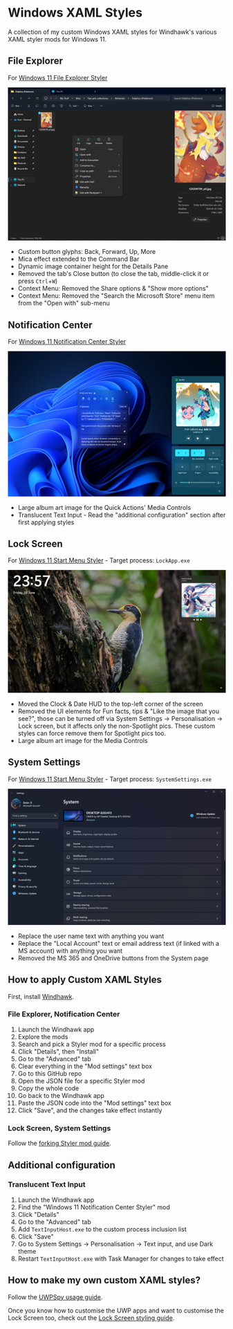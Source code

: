 # Windows XAML Styles
A collection of my custom Windows XAML styles for Windhawk's various XAML styler mods for Windows 11.

## File Explorer

For [Windows 11 File Explorer Styler](https://windhawk.net/mods/windows-11-file-explorer-styler)

![](https://github.com/AromaKitsune/Windows-XAML-Styles/blob/main/screenshots/FileExplorer.png)

* Custom button glyphs: Back, Forward, Up, More
* Mica effect extended to the Command Bar
* Dynamic image container height for the Details Pane
* Removed the tab's Close button (to close the tab, middle-click it or press `Ctrl`+`W`)
* Context Menu: Removed the Share options & "Show more options"
* Context Menu: Removed the "Search the Microsoft Store" menu item from the "Open with" sub-menu

## Notification Center

For [Windows 11 Notification Center Styler](https://windhawk.net/mods/windows-11-notification-center-styler)

![](https://github.com/AromaKitsune/Windows-XAML-Styles/blob/main/screenshots/MediaControls.png)

* Large album art image for the Quick Actions' Media Controls
* Translucent Text Input - Read the "additional configuration" section after first applying styles

## Lock Screen

For [Windows 11 Start Menu Styler](https://windhawk.net/mods/windows-11-start-menu-styler) - Target process: `LockApp.exe`

![](https://github.com/AromaKitsune/Windows-XAML-Styles/blob/main/screenshots/LockScreen.png)

* Moved the Clock & Date HUD to the top-left corner of the screen
* Removed the UI elements for Fun facts, tips & "Like the image that you see?",
those can be turned off via System Settings → Personalisation → Lock screen, but it affects only the non-Spotlight pics.
These custom styles can force remove them for Spotlight pics too.
* Large album art image for the Media Controls

## System Settings

For [Windows 11 Start Menu Styler](https://windhawk.net/mods/windows-11-start-menu-styler) - Target process: `SystemSettings.exe`

![](https://github.com/AromaKitsune/Windows-XAML-Styles/blob/main/screenshots/SystemSettings.png)

* Replace the user name text with anything you want
* Replace the "Local Account" text or email address text (if linked with a MS account) with anything you want
* Removed the MS 365 and OneDrive buttons from the System page

## How to apply Custom XAML Styles

First, install [Windhawk](https://windhawk.net/).

### File Explorer, Notification Center

1. Launch the Windhawk app
2. Explore the mods
3. Search and pick a Styler mod for a specific process
4. Click "Details", then "Install"
5. Go to the "Advanced" tab
6. Clear everything in the "Mod settings" text box
7. Go to this GitHub repo
8. Open the JSON file for a specific Styler mod
9. Copy the whole code
10. Go back to the Windhawk app
11. Paste the JSON code into the "Mod settings" text box
12. Click "Save", and the changes take effect instantly

### Lock Screen, System Settings

Follow the [forking Styler mod guide](https://github.com/AromaKitsune/Windows-XAML-Styles/blob/main/guides/Forking-Styler-Mod-for-Other-UWP-Apps.md).


## Additional configuration

### Translucent Text Input

1. Launch the Windhawk app
2. Find the "Windows 11 Notification Center Styler" mod
3. Click "Details"
4. Go to the "Advanced" tab
5. Add `TextInputHost.exe` to the custom process inclusion list
6. Click "Save"
7. Go to System Settings → Personalisation → Text input, and use Dark theme
8. Restart `TextInputHost.exe` with Task Manager for changes to take effect


## How to make my own custom XAML styles?

Follow the [UWPSpy usage guide](https://github.com/bbmaster123/FWFU/blob/main/uwpspy.md).

Once you know how to customise the UWP apps and want to customise the Lock Screen too, check out the
[Lock Screen styling guide](https://github.com/AromaKitsune/Windows-XAML-Styles/blob/main/guides/Lock-Screen-Styling-Guide.md).
